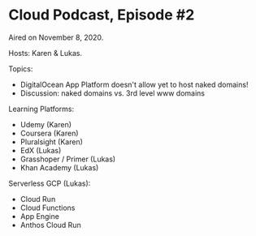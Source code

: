 # Cloud Podcast, Episode #2

Aired on November 8, 2020.

Hosts: Karen & Lukas.

Topics:

- DigitalOcean App Platform doesn't allow yet to host naked domains!
- Discussion: naked domains vs. 3rd level www domains

Learning Platforms:
- Udemy (Karen)
- Coursera (Karen)
- Pluralsight (Karen)
- EdX (Lukas)
- Grasshoper / Primer (Lukas)
- Khan Academy (Lukas)

Serverless GCP (Lukas):
- Cloud Run
- Cloud Functions
- App Engine
- Anthos Cloud Run
